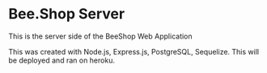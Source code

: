 # Bee.Shop Server

<p>This is the server side of the BeeShop Web Application</p>
<p>This was created with Node.js, Express.js, PostgreSQL, Sequelize. This will be deployed and ran on heroku.</p>
